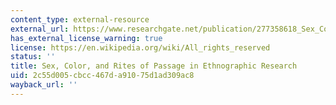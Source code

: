 ```yaml
---
content_type: external-resource
external_url: https://www.researchgate.net/publication/277358618_Sex_Color_and_Rites_of_Passage_In_Ethnographic_Research
has_external_license_warning: true
license: https://en.wikipedia.org/wiki/All_rights_reserved
status: ''
title: Sex, Color, and Rites of Passage in Ethnographic Research
uid: 2c55d005-cbcc-467d-a910-75d1ad309ac8
wayback_url: ''
---
```

